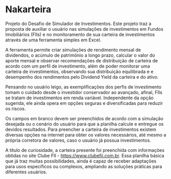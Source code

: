 # Nakarteira

Projeto do Desafio de Simulador de Investimentos.
Este projeto traz a proposta de auxiliar o usuário nas simulações de investimentos em Fundos Imobiliários (FIIs) e no monitoramento de sua carteira de investimentos através de uma ferramenta simples em Excel.

A ferramenta permite criar simulações de rendimento mensal de dividendos, o acúmulo de patrimônio a longo prazo, calcular o valor do aporte mensal e observar recomendações de distribuição de carteira de acordo com um perfil de investimento, além de poder monitorar uma carteira de investimentos, observando sua distribuição equilibrada e e desempenho dos rendimentos pelo Dividend Yield da carteira e do ativo.

Pensando no usuário leigo, as exemplificações dos perfis de investimento tomam o cuidado desde o investidor conservador ao avançado, afinal, FIIs se tratam de investimentos em renda variável. Independente da opção sugerida, ele ainda opera em opções seguras e diversificadas para reduzir os riscos.

Os campos em branco devem ser preenchidos de acordo com a simulação desejada ou o cenário do usuário para que a planilha calcule e entregue os devidos resultados. Para preencher a carteira de investimentos existem diversas opções na internet para obter os valores necessários, até mesmo a própria corretora de valores, caso o usuário já possua investimentos.

A título de curiosidade, a carteira presente foi preenchida com informações obtidas no site Clube FII - https://www.clubefii.com.br.
Essa planilha básica que já traz muitas possibilidades, ainda é capaz de receber adaptações para usos específicos ou complexos, ampliando as soluções práticas para diferentes usuários.
